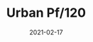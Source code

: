 ---
title: "Urban Pf/120"
image_primary: "img/URBAN_120_Plafon.jpg"
description: "The%20Urban%20collection%20is%20part%20of%20the%20BOVER%20product%20line%20usually%20used%20in%20the%20Contract/Hospitality%20sector%20but%20also%20created%20for%20the%20Residential%20market.%20The%20metallic%20ring%20which%20holds%20the%20bottom%20of%20the%20structure%2C%20functions%20as%20well%20as%20a%20decorative%20element%20of%20the%20large%20light%20diffuser.%20The%20light%20emitted%20by%20this%20lamp%2C%20as%20the%20major%20part%20of%20BOVER%20luminaires%2C%20is%20warm%20and%20cozy.%0A%0A"
designer: "Joana Bover"
tags: 
  - "Bover"
  - "Indoor"
  - "Ceiling"
  - "Pendant"
  - "Indoor Lamps"
href: "https://www.bover.es/en/lamp/urban-120-plafon/"
category: "indoor-lamps"
subtitle: ""
manufacturer: "Bover"
slug: "/manufacturers/bover/indoor-lamps/joana-bover-urban-pf-120"
date: "2021-02-17"
---